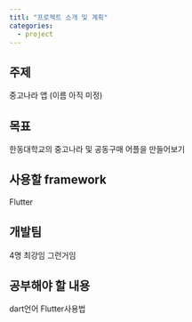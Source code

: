 ```yaml
---
titl: "프로젝트 소개 및 계획"
categories:
  - project
---
```


## 주제
중고나라 앱 (이름 아직 미정)

## 목표
한동대학교의 중고나라 및 공동구매 어플을 만들어보기

## 사용할 framework
Flutter

## 개발팀
4명 최강임 그런거임

## 공부해야 할 내용
dart언어
Flutter사용법
